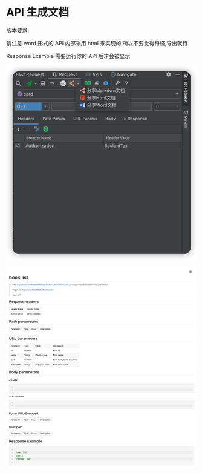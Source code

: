 # API 生成文档

版本要求: <Badge text="2022.1.5" />

请注意 word 形式的 API 内部采用 html 来实现的,所以不要觉得奇怪,导出就行

Response Example 需要运行你的 API 后才会被显示

![shareDocButton](../../.vuepress/public/img/shareApi.png)

![apiDocExample](../../.vuepress/public/img/apiDocExample.png)
